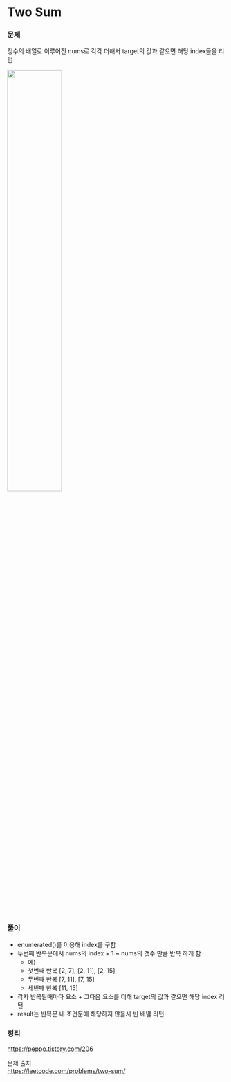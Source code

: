 #  Two Sum

### 문제

정수의 배열로 이루어진 nums로 각각 더해서 target의 값과 같으면 해당 index들을 리턴

<img width="50%" src = "https://hackmd.io/_uploads/BymQ0Cc33.png">

### 풀이 <br>
- enumerated()를 이용해 index를 구함
- 두번째 반복문에서 nums의 index + 1 ~ nums의 갯수 만큼 반복 하게 함
    - 예)
    - 첫번째 반복 [2, 7], [2, 11], [2, 15]
    - 두번째 반복 [7, 11], [7, 15]
    - 세번째 반복 [11, 15]
- 각자 반복될때마다 요소 + 그다음 요소를 더해 target의 값과 같으면 해당 index 리턴
- result는 반복문 내 조건문에 해당하지 않을시 빈 배열 리턴

### 정리 <br>
https://peppo.tistory.com/206

문제 출처 <br>
https://leetcode.com/problems/two-sum/
